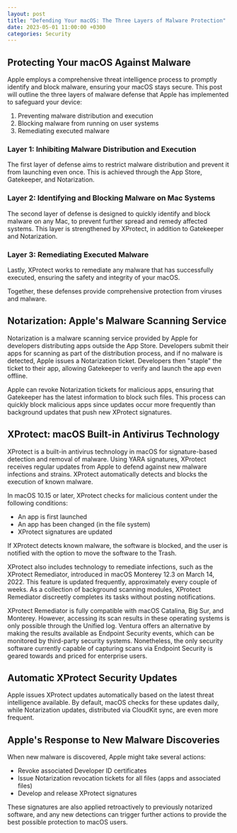 ```yaml
---
layout: post
title: "Defending Your macOS: The Three Layers of Malware Protection"
date: 2023-05-01 11:00:00 +0300
categories: Security
---
```


## Protecting Your macOS Against Malware

Apple employs a comprehensive threat intelligence process to promptly identify and block malware, ensuring your macOS stays secure. This post will outline the three layers of malware defense that Apple has implemented to safeguard your device:

1. Preventing malware distribution and execution
2. Blocking malware from running on user systems
3. Remediating executed malware

### Layer 1: Inhibiting Malware Distribution and Execution

The first layer of defense aims to restrict malware distribution and prevent it from launching even once. This is achieved through the App Store, Gatekeeper, and Notarization.

### Layer 2: Identifying and Blocking Malware on Mac Systems

The second layer of defense is designed to quickly identify and block malware on any Mac, to prevent further spread and remedy affected systems. This layer is strengthened by XProtect, in addition to Gatekeeper and Notarization.

### Layer 3: Remediating Executed Malware

Lastly, XProtect works to remediate any malware that has successfully executed, ensuring the safety and integrity of your macOS.

Together, these defenses provide comprehensive protection from viruses and malware.

## Notarization: Apple's Malware Scanning Service

Notarization is a malware scanning service provided by Apple for developers distributing apps outside the App Store. Developers submit their apps for scanning as part of the distribution process, and if no malware is detected, Apple issues a Notarization ticket. Developers then "staple" the ticket to their app, allowing Gatekeeper to verify and launch the app even offline.

Apple can revoke Notarization tickets for malicious apps, ensuring that Gatekeeper has the latest information to block such files. This process can quickly block malicious apps since updates occur more frequently than background updates that push new XProtect signatures.

## XProtect: macOS Built-in Antivirus Technology

XProtect is a built-in antivirus technology in macOS for signature-based detection and removal of malware. Using YARA signatures, XProtect receives regular updates from Apple to defend against new malware infections and strains. XProtect automatically detects and blocks the execution of known malware.

In macOS 10.15 or later, XProtect checks for malicious content under the following conditions:

- An app is first launched
- An app has been changed (in the file system)
- XProtect signatures are updated

If XProtect detects known malware, the software is blocked, and the user is notified with the option to move the software to the Trash.

XProtect also includes technology to remediate infections, such as the XProtect Remediator, introduced in macOS Monterey 12.3 on March 14, 2022. This feature is updated frequently, approximately every couple of weeks. As a collection of background scanning modules, XProtect Remediator discreetly completes its tasks without posting notifications.

XProtect Remediator is fully compatible with macOS Catalina, Big Sur, and Monterey. However, accessing its scan results in these operating systems is only possible through the Unified log. Ventura offers an alternative by making the results available as Endpoint Security events, which can be monitored by third-party security systems. Nonetheless, the only security software currently capable of capturing scans via Endpoint Security is geared towards and priced for enterprise users.

## Automatic XProtect Security Updates

Apple issues XProtect updates automatically based on the latest threat intelligence available. By default, macOS checks for these updates daily, while Notarization updates, distributed via CloudKit sync, are even more frequent.

## Apple's Response to New Malware Discoveries

When new malware is discovered, Apple might take several actions:

- Revoke associated Developer ID certificates
- Issue Notarization revocation tickets for all files (apps and associated files)
- Develop and release XProtect signatures

These signatures are also applied retroactively to previously notarized software, and any new detections can trigger further actions to provide the best possible protection to macOS users.